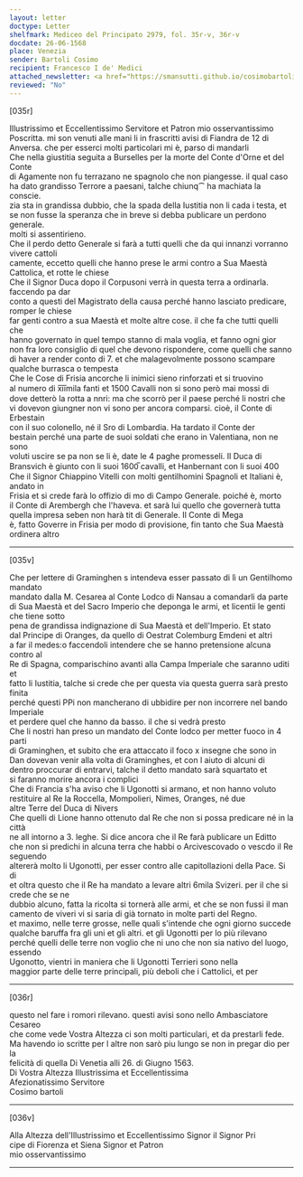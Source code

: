```yaml
---
layout: letter
doctype: Letter
shelfmark: Mediceo del Principato 2979, fol. 35r-v, 36r-v
docdate: 26-06-1568
place: Venezia
sender: Bartoli Cosimo
recipient: Francesco I de' Medici
attached_newsletter: <a href="https://smansutti.github.io/cosimobartoli/texts/2979_015/">2979_015</a>
reviewed: "No"
---
```


[035r]  
  
  
Illustrissimo et Eccellentissimo Servitore et Patron mio osservantissimo  
Poscritta. mi son venuti alle mani li in frascritti avisi di Fiandra de 12 di  
Anversa. che per esserci molti particolari mi è, parso di mandarli  
Che nella giustitia seguita a Burselles per la morte del Conte d'Orne et del Conte  
di Agamente non fu terrazano ne spagnolo che non piangesse. il qual caso  
ha dato grandisso Terrore a paesani, talche chiunq⁀ ha machiata la conscie.  
zia sta in grandissa dubbio, che la spada della Iustitia non li cada i testa, et  
se non fusse la speranza che in breve si debba publicare un perdono generale.  
molti si assentirieno.  
Che il perdo detto Generale si farà a tutti quelli che da qui innanzi vorranno vivere cattoli  
camente, eccetto quelli che hanno prese le armi contro a Sua Maestà Cattolica, et rotte le chiese  
Che il Signor Duca dopo il Corpusoni verrà in questa terra a ordinarla. faccendo pa dar  
conto a questi del Magistrato della causa perché hanno lasciato predicare, romper le chiese  
far genti contro a sua Maestà et molte altre cose. il che fa che tutti quelli che  
hanno governato in quel tempo stanno di mala voglia, et fanno ogni gior  
non fra loro consiglio di quel che devono rispondere, come quelli che sanno  
di haver a render conto di 7. et che malagevolmente possono scampare  
qualche burrasca o tempesta  
Che le Cose di Frisia ancorche li inimici sieno rinforzati et si truovino  
al numero di x̅i̅i̅mila fanti et 1500 Cavalli non si sono però mai mossi di  
dove detterò la rotta a nnri: ma che scorrò per il paese perché li nostri che  
vi dovevon giungner non vi sono per ancora comparsi. cioè, il Conte di Erbestain  
con il suo colonello, né il Sro di Lombardia. Ha tardato il Conte der  
bestain perché una parte de suoi soldati che erano in Valentiana, non ne sono  
voluti uscire se pa non se li è, date le 4 paghe promesseli. Il Duca di  
Bransvich è giunto con li suoi 1600̅ cavalli, et Hanbernant con li suoi 400  
Che il Signor Chiappino Vitelli con molti gentilhomini Spagnoli et Italiani è, andato in  
Frisia et si crede farà lo offizio di mo di Campo Generale. poiché è, morto  
il Conte di Arembergh che l'haveva. et sarà lui quello che governerà tutta  
quella impresa seben non harà tit di Generale. Il Conte di Mega  
è, fatto Goverre in Frisia per modo di provisione, fin tanto che Sua Maestà  
ordinera altro  
  
---  

[035v]  
  
  
Che per lettere di Graminghen s intendeva esser passato di lì un Gentilhomo mandato  
mandato dalla M. Cesarea al Conte Lodco di Nansau a comandarli da parte  
di Sua Maestà et del Sacro Imperio che deponga le armi, et licentii le genti che tiene sotto  
pena de grandissa indignazione di Sua Maestà et dell'Imperio. Et stato  
dal Principe di Oranges, da quello di Oestrat Colemburg Emdeni et altri  
a far il medes:o faccendoli intendere che se hanno pretensione alcuna contro al  
Re di Spagna, comparischino avanti alla Campa Imperiale che saranno uditi et  
fatto li Iustitia, talche si crede che per questa via questa guerra sarà presto finita  
perché questi PPi non mancherano di ubbidire per non incorrere nel bando Imperiale  
et perdere quel che hanno da basso. il che si vedrà presto  
Che li nostri han preso un mandato del Conte lodco per metter fuoco in 4 parti  
di Graminghen, et subito che era attaccato il foco x insegne che sono in  
Dan dovevan venir alla volta di Graminghes, et con l aiuto di alcuni di  
dentro proccurar di entrarvi, talche il detto mandato sarà squartato et  
si faranno morire ancora i complici  
Che di Francia s'ha aviso che li Ugonotti si armano, et non hanno voluto  
restituire al Re la Roccella, Mompolieri, Nimes, Oranges, né due  
altre Terre del Duca di Nivers  
Che quelli di Lione hanno ottenuto dal Re che non si possa predicare né in la città  
ne all intorno a 3. leghe. Si dice ancora che il Re farà publicare un Editto  
che non si predichi in alcuna terra che habbi o Arcivescovado o vescdo il Re seguendo  
altererà molto li Ugonotti, per esser contro alle capitollazioni della Pace. Si di  
et oltra questo che il Re ha mandato a levare altri 6mila Svizeri. per il che si crede che se ne  
dubbio alcuno, fatta la ricolta si tornerà alle armi, et che se non fussi il man  
camento de viveri vi si saria di già tornato in molte parti del Regno.  
et maximo, nelle terre grosse, nelle quali s'intende che ogni giorno succede  
qualche baruffa fra gli uni et gli altri. et gli Ugonotti per lo più rilevano  
perché quelli delle terre non voglio che ni uno che non sia nativo del luogo, essendo  
Ugonotto, vientri in maniera che li Ugonotti Terrieri sono nella  
maggior parte delle terre principali, più deboli che i Cattolici, et per  
  
---  

[036r]  
  
  
questo nel fare i romori rilevano. questi avisi sono nello Ambasciatore Cesareo  
che come vede Vostra Altezza ci son molti particulari, et da prestarli fede.  
Ma havendo io scritte per l altre non sarò piu lungo se non in pregar dio per la  
felicità di quella Di Venetia alli 26. di Giugno 1563.  
Di Vostra Altezza Illustrissima et Eccellentissima  
Afezionatissimo Servitore  
Cosimo bartoli  
  
---  

[036v]  
  
  
Alla Altezza dell'Illustrissimo et Eccellentissimo Signor il Signor Pri  
cipe di Fiorenza et Siena Signor et Patron  
mio osservantissimo  
  
---  


